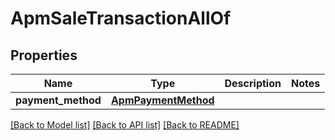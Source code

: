 # ApmSaleTransactionAllOf

## Properties
Name | Type | Description | Notes
------------ | ------------- | ------------- | -------------
**payment_method** | [**ApmPaymentMethod**](ApmPaymentMethod.md) |  | 

[[Back to Model list]](../README.md#documentation-for-models) [[Back to API list]](../README.md#documentation-for-api-endpoints) [[Back to README]](../README.md)


